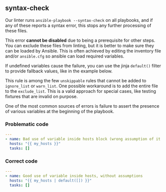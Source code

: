 ## syntax-check

Our linter runs `ansible-playbook --syntax-check` on all playbooks, and
if any of these reports a syntax error, this stops any further processing
of these files.

This error **cannot be disabled** due to being a prerequisite for other steps.
You can exclude these files from linting, but it is better to make sure they can be
loaded by Ansible. This is often achieved by editing the inventory file and/or
`ansible.cfg` so ansible can load required variables.

If undefined variables cause the failure, you can use the jinja
`default()` filter to provide fallback values, like in the example below.

This rule is among the few `unskippable` rules that cannot be added
to `ignore_list` or `warn_list`. One possible workaround is to add the entire
file to the `exclude_list`. This is a valid approach for special cases, like
testing fixtures that are invalid on purpose.

One of the most common sources of errors is failure to assert the presence of
various variables at the beginning of the playbook.

### Problematic code

```yaml
---
- name: Bad use of variable inside hosts block (wrong assumption of it being defined)
  hosts: "{{ my_hosts }}"
  tasks: []
```

### Correct code

```yaml
---
- name: Good use of variable inside hosts, without assumptions
  hosts: "{{ my_hosts | default([]) }}"
  tasks: []
```
